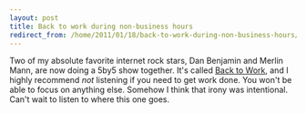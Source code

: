 ```yaml
---
layout: post
title: Back to work during non-business hours
redirect_from: /home/2011/01/18/back-to-work-during-non-business-hours/index.html
---
```

<p>Two of my absolute favorite internet rock stars, Dan Benjamin and Merlin Mann, are now doing a 5by5 show together. It's called <a href="http://5by5.tv/b2w/1">Back to Work</a>, and I highly recommend <em>not</em> listening if you need to get work done. You won't be able to focus on anything else. Somehow I think that irony was intentional.
Can't wait to listen to where this one goes.</p>

